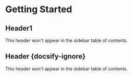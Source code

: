 # Getting Started

## Header1
This header won't appear in the sidebar table of contents.

## Header {docsify-ignore}
This header won't appear in the sidebar table of contents.
